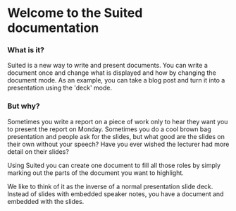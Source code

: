 <!--
@Author: Roberts Karl <robertk>
@Date:   2016-Aug-07
@Project: suited
@Last modified by:   robertk
@Last modified time: 2016-Aug-15
@License: Copyright 2016 Karl Roberts <karl.roberts@owtelse.com> and Dirk van Rensburg <dirk.van.rensburg@gmail.com>

   Licensed under the Apache License, Version 2.0 (the "License");
   you may not use this file except in compliance with the License.
   You may obtain a copy of the License at

       http://www.apache.org/licenses/LICENSE-2.0

   Unless required by applicable law or agreed to in writing, software
   distributed under the License is distributed on an "AS IS" BASIS,
   WITHOUT WARRANTIES OR CONDITIONS OF ANY KIND, either express or implied.
   See the License for the specific language governing permissions and
   limitations under the License.

-->



# Welcome to the Suited documentation

### What is it?

Suited is a new way to write and present documents. You can write a document once and change what is displayed and how by changing the document mode. As an example, you can take a blog post and turn it into a presentation using the 'deck' mode.

### But why?

Sometimes you write a report on a piece of work only to hear they want you to present the report on Monday. Sometimes you do a cool brown bag presentation and people ask for the slides, but what good are the slides on their own without your speech? Have you ever wished the lecturer had more detail on their slides?  

Using Suited you can create one document to fill all those roles by simply marking out the parts of the document you want to highlight.

We like to think of it as the inverse of a normal presentation slide deck. Instead of slides with embedded speaker notes, you have a document and embedded with the slides.
